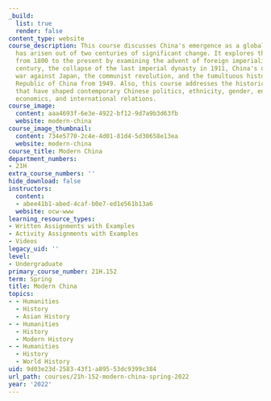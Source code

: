 ```yaml
---
_build:
  list: true
  render: false
content_type: website
course_description: This course discusses China's emergence as a global power, which
  has arisen out of two centuries of significant change. It explores those transformations
  from 1800 to the present by examining the advent of foreign imperialism in the nineteenth
  century, the collapse of the last imperial dynasty in 1911, China's debilitating
  war against Japan, the communist revolution, and the tumultuous history of the People's
  Republic of China from 1949. Also, this course addresses the historical transformations
  that have shaped contemporary Chinese politics, ethnicity, gender, environment,
  economics, and international relations.
course_image:
  content: aaa4693f-6e3e-4922-bf12-9d7a9b3d63fb
  website: modern-china
course_image_thumbnail:
  content: 734e5770-2c4e-4d01-81d4-5d30658e13ea
  website: modern-china
course_title: Modern China
department_numbers:
- 21H
extra_course_numbers: ''
hide_download: false
instructors:
  content:
  - abee41b1-abed-4caf-b0e7-ed1e561b13a6
  website: ocw-www
learning_resource_types:
- Written Assignments with Examples
- Activity Assignments with Examples
- Videos
legacy_uid: ''
level:
- Undergraduate
primary_course_number: 21H.152
term: Spring
title: Modern China
topics:
- - Humanities
  - History
  - Asian History
- - Humanities
  - History
  - Modern History
- - Humanities
  - History
  - World History
uid: 9d03e23d-2583-43f1-a895-53dc9399c384
url_path: courses/21h-152-modern-china-spring-2022
year: '2022'
---
```

